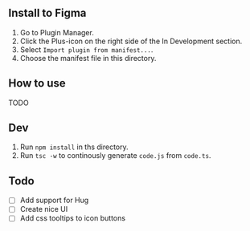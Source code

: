 Install to Figma
--------------------
1. Go to Plugin Manager.
2. Click the Plus-icon on the right side of the In Development section.
3. Select `Import plugin from manifest...`.
3. Choose the manifest file in this directory.


How to use
--------------------
TODO



Dev
--------------------
1. Run `npm install` in ths directory.
2. Run `tsc -w` to continously generate `code.js` from `code.ts`.



Todo
--------------------
- [ ] Add support for Hug
- [ ] Create nice UI
- [ ] Add css tooltips to icon buttons
